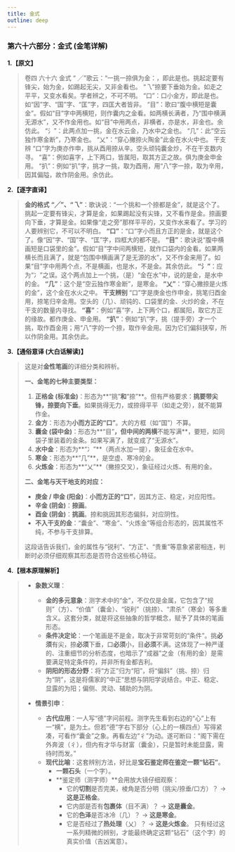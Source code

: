 ```yaml
---
title: 金式
outline: deep
---
```

  
### **第六十六部分：金式 (金笔详解)**

**1.【原文】**
> 卷四 六十六 金式
> “ ╱”歌云：“一挑一捺俱为金：，即此是也。挑起定要有锋尖，始为金，如踢起无尖，又非金看也。
> “乁”捺要下垂始为金。如走之平平，又变水看矣。学者辨之，不可不明。
> “口”：口小金方，即此是也。如“因”字、“国”字、“匡”字，四匡大者皆非。
> “目”：歌曰“腹中横短是囊金”。假如“目”字中两横短，则作囊内之金看。如两横长满者，乃“围中横满无源水”，又不作金用也。如“目”中用两点，非横者，亦是水，非金也。余仿此。
> “氵”：此两点加一挑，金在水云金，乃水中之金也。
> “几”：此“空云独作寒金断”，乃寒金也。
> “乂”：“穿心撇捺火陶金”此金在水火中也。
> 干支辨
> “口”字为庚亦作申，挑从酉用捺从辛。空头顽钝囊金炒，不在干支数内寻。
> “喜”：例如喜字，上下两口，皆属阳，取其方正之故。俱为庚金申金用。
> “扒”：例如“扒”字，挑才一挑，取为酉用，用“八”字一捺，取为辛用，因其偏隘，故作阴金用。余仿此。

**2.【逐字直译】**
> **金的格式**
> **“╱”、“乁”**：歌诀说：“一个挑和一个捺都是金”，就是这个了。挑起一定要有锋尖，才算是金，如果踢起没有尖锋，又不看作是金。捺画要向下垂，才算是金。如果像“走之旁”那样平平的，又变作水来看了。学习的人要辨别它，不可以不明白。
> **“口”**：“口”字小而且方正的是金，就是这个了。像“因”字、“国”字、“匡”字，四框大的都不是。
> **“目”**：歌诀说“腹中横画短是口袋里的金”。假如“目”字中间两横短，就作口袋内的金看。如果两横长而且满了，就是“包围中横画满了是无源的水”，又不作金来用了。如果“目”字中用两个点，不是横画，也是水，不是金。其余仿此。
> **“氵”**：应为“冫”之误。这个两点加上一个挑，（是）“金在水”中，说的是金，是水中的金。
> **“几”**：这个是“空云独作寒金断”，是寒金。
> **“乂”**：“穿心撇捺是火炼的金”，这个金在水火之中。
> **干支辨别**
> “口”字是庚金也作申金，挑笔归酉金用，捺笔归辛金用。空头的（几）、顽钝的、口袋里的金、火炒的金，不在干支的数量内寻找。
> **“喜”**：例如“喜”字，上下两个口，都属阳，取它方正的缘故。都作庚金、申金用。
> **“扒”**：例如“扒”字，挑（提手旁）才一个挑，取作酉金用；用“八”字的一个捺，取作辛金用。因为它们偏斜狭窄，所以作阴金用。其余仿此。

**3.【通俗意译 (大白话解读)】**
> 这是对**金性笔画**的详细分类和辨析。
> 
> **一、金笔的七种主要类型：**
> 1.  **正格金 (标准金)**：形态为**“挑”**和**“捺”**。但有严格要求：**挑要带尖锋，捺要向下垂**。如果挑得无力，或捺得平平（如走之旁），就不能算作金。
> 2.  **金方**：形态为**小而方正的“口”**。大的方框（如“国”）不算。
> 3.  **囊金 (袋中金)**：形态为**“目”**，但中间的两横**不能写满**，要短，如同袋子里装着的金条。如果写满了，就变成了“无源水”。
> 4.  **水中金**：形态为**“冫”**（两点水加一提），象征金在水中。
> 5.  **寒金**：形态为**“几”**，是空虚、寒冷的金。
> 6.  **火炼金**：形态为**“乂”**（撇捺交叉），象征经过火炼、有用的金。
> 
> **二、金笔与天干地支的对应：**
> *   **庚金 / 申金 (阳金)**：**小而方正的“口”**，因其方正、稳定，对应阳性。
> *   **辛金 (阴金)**：**捺画**。
> *   **酉金 (阴金)**：**挑画**。捺和挑因其形态偏斜，对应阴性。
> *   **不入干支的金**：“囊金”、“寒金”、“火炼金”等组合形态的，因其属性不纯，不参与干支排算。
> 
> 这段话告诉我们，金的属性与“锐利”、“方正”、“贵重”等意象紧密相连，判断时必须仔细观察其形态是否符合这些核心特征。

**4.【根本原理解析】**
> *   **象数义理**：
>     *   **金的多元意象**：测字术中的“金”，不仅仅是金属，它包含了“规则”（方）、“价值”（囊金）、“锐利”（挑捺）、“肃杀”（寒金）等多重含义。这套分类，就是将这些抽象的哲学概念，赋予了具体的笔画形态。
>     *   **条件决定论**：一个笔画是不是金，取决于非常苛刻的“条件”。挑**必须**有尖，捺**必须**下垂，口**必须**小，目**必须**不满。这体现了一种严谨的、注重细节的分析态度，也暗示了“成器”之金（有用的金）是需要满足特定条件的，并非所有金都吉利。
>     *   **阴阳的形态分野**：将“方正”归为“阳”，将“偏斜”（挑、捺）归为“阴”，这是将儒家的“中正”思想与阴阳学说结合。中正、稳定、显露的为阳；偏侧、灵动、辅助的为阴。
> 
> *   **情景引申**：
>     *   **古代应用**：一人写“德”字问前程。测字先生看到右边的“心”上有一“横”，是为土。但若“德”字右下部分（心上的一横四点）写得紧凑，可看作“囊金”之象。再看左边“彳”为动。遂可断曰：“阁下需在外奔波（彳），但内有才华与财富（囊金），只是暂时未能显露，需待时而发。”
>     *   **现代比喻**：这套辨别方法，好比是**宝石鉴定师在鉴定一颗“钻石”**。
>         *   **一颗石头**（一个字）。
>         *   **鉴定师（测字师）**会用放大镜仔细观察：
>             *   它的**切割**是否完美，棱角是否分明（挑尖/捺垂/口方）？ -> **这是正格金**。
>             *   它内部是否有**包裹体**（目不满）？ -> **这是囊金**。
>             *   它的**色泽**是否冰冷（几）？ -> **这是寒金**。
>             *   它是否经过了**热处理**（乂）？ -> **这是火炼金**。
>         只有经过这一系列精微的辨别，才能最终确定这颗“钻石”（这个字）的真实价值（吉凶寓意）。
